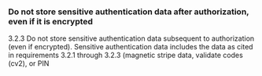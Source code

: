 ### Do not store sensitive authentication data after authorization, even if it is encrypted

3.2.3 Do not store sensitive authentication data subsequent to authorization (even if encrypted). Sensitive authentication data includes the data as cited in requirements 3.2.1 through 3.2.3 (magnetic stripe data, validate codes (cv2), or PIN
